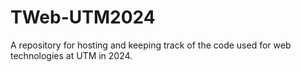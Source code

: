 # TWeb-UTM2024
A repository for hosting and keeping track of the code used for web technologies at UTM in 2024.
